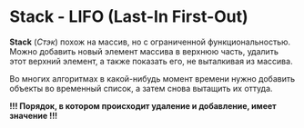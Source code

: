 # Stack - LIFO (Last-In First-Out)
**Stack** (*Стэк*) похож на массив, но с ограниченной функциональностью.
Можно добавить новый элемент массива в верхнюю часть, удалить этот верхний элемент, а также показать его, не выталкивая из массива.

Во многих алгоритмах в какой-нибудь момент времени нужно добавить объекты во временный список, а затем снова вытащить их оттуда. 

**!!! Порядок, в котором происходит удаление и добавление, имеет значение !!!**

